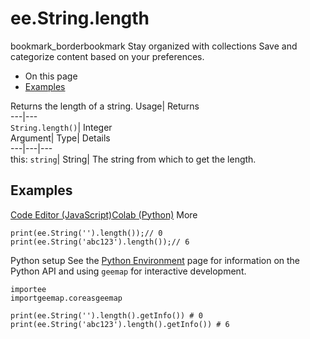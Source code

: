  
#  ee.String.length 
bookmark_borderbookmark Stay organized with collections  Save and categorize content based on your preferences.
  * On this page
  * [Examples](https://developers.google.com/earth-engine/apidocs/ee-string-length#examples)


Returns the length of a string. 
Usage| Returns  
---|---  
`String.length()`| Integer  
Argument| Type| Details  
---|---|---  
this: `string`| String| The string from which to get the length.  
## Examples
[Code Editor (JavaScript)](https://developers.google.com/earth-engine/apidocs/ee-string-length#code-editor-javascript-sample)[Colab (Python)](https://developers.google.com/earth-engine/apidocs/ee-string-length#colab-python-sample) More
```
print(ee.String('').length());// 0
print(ee.String('abc123').length());// 6
```
Python setup
See the [ Python Environment](https://developers.google.com/earth-engine/guides/python_install) page for information on the Python API and using `geemap` for interactive development.
```
importee
importgeemap.coreasgeemap
```
```
print(ee.String('').length().getInfo()) # 0
print(ee.String('abc123').length().getInfo()) # 6
```

